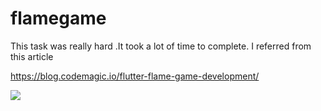 # flamegame
This task was really hard .It took a lot of time to complete. I referred from this article

https://blog.codemagic.io/flutter-flame-game-development/

![](https://github.com/amfoss/tasks/blob/main/task-06/bunny.gif)
